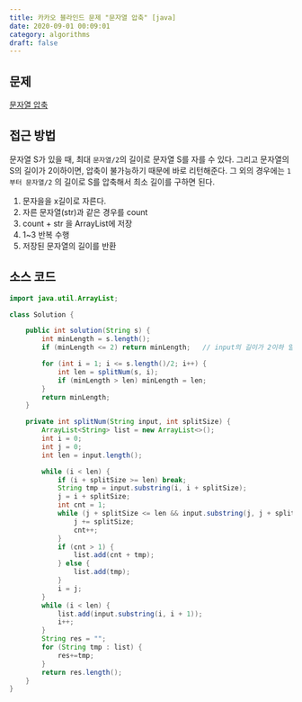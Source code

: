 ```yaml
---
title: 카카오 블라인드 문제 "문자열 압축" [java]
date: 2020-09-01 00:09:01
category: algorithms
draft: false
---
```



## 문제
[문자열 압축](https://programmers.co.kr/learn/courses/30/lessons/60057)

## 접근 방법
문자열 S가 있을 때, 최대 `문자열/2`의 길이로 문자열 S를 자를 수 있다.  그리고 문자열의 S의 길이가 2이하이면, 압축이 불가능하기 때문에 바로 리턴해준다.
그 외의 경우에는 `1부터 문자열/2` 의 길이로 S를 압축해서 최소 길이를 구하면 된다.

1. 문자을을 x길이로 자른다.
2. 자른 문자열(str)과 같은 경우를 count
3. count + str 을 ArrayList에 저장
4. 1~3 반복 수행
5. 저장된 문자열의 길이를 반환

## 소스 코드

```java
import java.util.ArrayList;

class Solution {

    public int solution(String s) {
        int minLength = s.length();
        if (minLength <= 2) return minLength;   // input의 길이가 2이하 일 때, 압출 불가능

        for (int i = 1; i <= s.length()/2; i++) {
            int len = splitNum(s, i);
            if (minLength > len) minLength = len;
        }
        return minLength;
    }

    private int splitNum(String input, int splitSize) {
        ArrayList<String> list = new ArrayList<>();
        int i = 0;
        int j = 0;
        int len = input.length();

        while (i < len) {
            if (i + splitSize >= len) break;
            String tmp = input.substring(i, i + splitSize);
            j = i + splitSize;
            int cnt = 1;
            while (j + splitSize <= len && input.substring(j, j + splitSize).equals(tmp)) {
                j += splitSize;
                cnt++;
            }
            if (cnt > 1) {
                list.add(cnt + tmp);
            } else {
                list.add(tmp);
            }
            i = j;
        }
        while (i < len) {
            list.add(input.substring(i, i + 1));
            i++;
        }
        String res = "";
        for (String tmp : list) {
            res+=tmp;
        }
        return res.length();
    }
}
```
